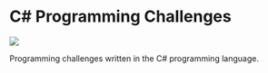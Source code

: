 # C# Programming Challenges
![](https://github.com/jsextonn/c-sharp-challenges/workflows/build/badge.svg)  

Programming challenges written in the C# programming language.
